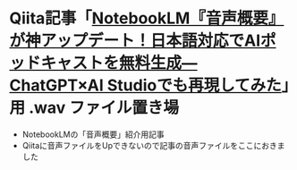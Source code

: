 # Qiita記事「[NotebookLM『音声概要』が神アップデート！日本語対応でAIポッドキャストを無料生成—ChatGPT×AI Studioでも再現してみた](https://qiita.com/aokikenichi/items/f35a931c5eaa3a2d51f9)」用 .wav ファイル置き場

- NotebookLMの「音声概要」紹介用記事
- Qiitaに音声ファイルをUpできないので記事の音声ファイルをここにおきました
